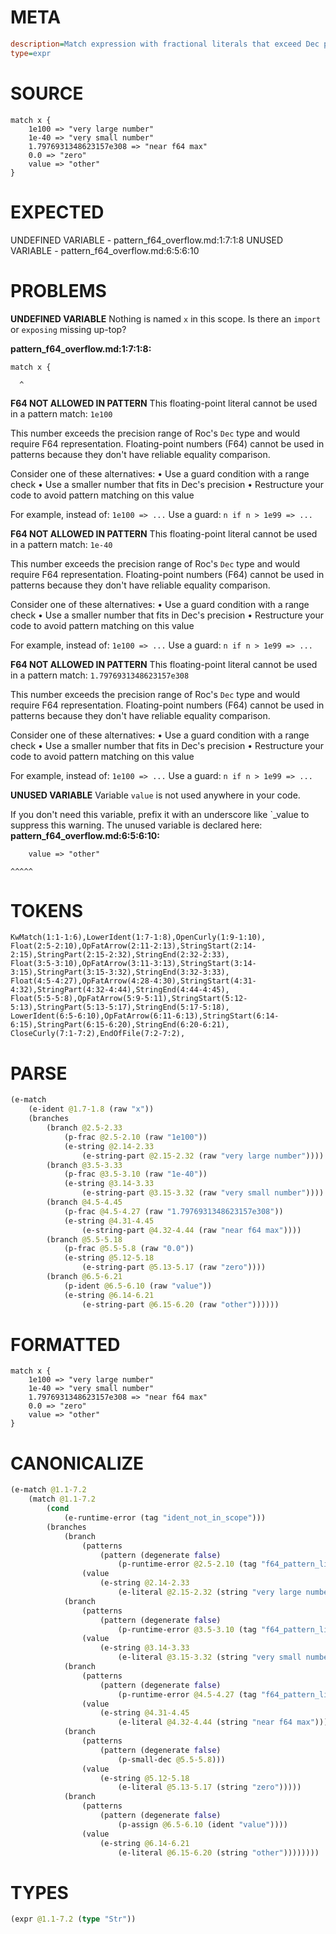 # META
~~~ini
description=Match expression with fractional literals that exceed Dec precision
type=expr
~~~
# SOURCE
~~~roc
match x {
    1e100 => "very large number"
    1e-40 => "very small number"
    1.7976931348623157e308 => "near f64 max"
    0.0 => "zero"
    value => "other"
}
~~~
# EXPECTED
UNDEFINED VARIABLE - pattern_f64_overflow.md:1:7:1:8
UNUSED VARIABLE - pattern_f64_overflow.md:6:5:6:10
# PROBLEMS
**UNDEFINED VARIABLE**
Nothing is named `x` in this scope.
Is there an `import` or `exposing` missing up-top?

**pattern_f64_overflow.md:1:7:1:8:**
```roc
match x {
```
      ^


**F64 NOT ALLOWED IN PATTERN**
This floating-point literal cannot be used in a pattern match: `1e100`

This number exceeds the precision range of Roc's `Dec` type and would require F64 representation. Floating-point numbers (F64) cannot be used in patterns because they don't have reliable equality comparison.

Consider one of these alternatives:
• Use a guard condition with a range check
• Use a smaller number that fits in Dec's precision
• Restructure your code to avoid pattern matching on this value

For example, instead of:
`1e100 => ...`
Use a guard:
`n if n > 1e99 => ...`

**F64 NOT ALLOWED IN PATTERN**
This floating-point literal cannot be used in a pattern match: `1e-40`

This number exceeds the precision range of Roc's `Dec` type and would require F64 representation. Floating-point numbers (F64) cannot be used in patterns because they don't have reliable equality comparison.

Consider one of these alternatives:
• Use a guard condition with a range check
• Use a smaller number that fits in Dec's precision
• Restructure your code to avoid pattern matching on this value

For example, instead of:
`1e100 => ...`
Use a guard:
`n if n > 1e99 => ...`

**F64 NOT ALLOWED IN PATTERN**
This floating-point literal cannot be used in a pattern match: `1.7976931348623157e308`

This number exceeds the precision range of Roc's `Dec` type and would require F64 representation. Floating-point numbers (F64) cannot be used in patterns because they don't have reliable equality comparison.

Consider one of these alternatives:
• Use a guard condition with a range check
• Use a smaller number that fits in Dec's precision
• Restructure your code to avoid pattern matching on this value

For example, instead of:
`1e100 => ...`
Use a guard:
`n if n > 1e99 => ...`

**UNUSED VARIABLE**
Variable `value` is not used anywhere in your code.

If you don't need this variable, prefix it with an underscore like `_value to suppress this warning.
The unused variable is declared here:
**pattern_f64_overflow.md:6:5:6:10:**
```roc
    value => "other"
```
    ^^^^^


# TOKENS
~~~zig
KwMatch(1:1-1:6),LowerIdent(1:7-1:8),OpenCurly(1:9-1:10),
Float(2:5-2:10),OpFatArrow(2:11-2:13),StringStart(2:14-2:15),StringPart(2:15-2:32),StringEnd(2:32-2:33),
Float(3:5-3:10),OpFatArrow(3:11-3:13),StringStart(3:14-3:15),StringPart(3:15-3:32),StringEnd(3:32-3:33),
Float(4:5-4:27),OpFatArrow(4:28-4:30),StringStart(4:31-4:32),StringPart(4:32-4:44),StringEnd(4:44-4:45),
Float(5:5-5:8),OpFatArrow(5:9-5:11),StringStart(5:12-5:13),StringPart(5:13-5:17),StringEnd(5:17-5:18),
LowerIdent(6:5-6:10),OpFatArrow(6:11-6:13),StringStart(6:14-6:15),StringPart(6:15-6:20),StringEnd(6:20-6:21),
CloseCurly(7:1-7:2),EndOfFile(7:2-7:2),
~~~
# PARSE
~~~clojure
(e-match
	(e-ident @1.7-1.8 (raw "x"))
	(branches
		(branch @2.5-2.33
			(p-frac @2.5-2.10 (raw "1e100"))
			(e-string @2.14-2.33
				(e-string-part @2.15-2.32 (raw "very large number"))))
		(branch @3.5-3.33
			(p-frac @3.5-3.10 (raw "1e-40"))
			(e-string @3.14-3.33
				(e-string-part @3.15-3.32 (raw "very small number"))))
		(branch @4.5-4.45
			(p-frac @4.5-4.27 (raw "1.7976931348623157e308"))
			(e-string @4.31-4.45
				(e-string-part @4.32-4.44 (raw "near f64 max"))))
		(branch @5.5-5.18
			(p-frac @5.5-5.8 (raw "0.0"))
			(e-string @5.12-5.18
				(e-string-part @5.13-5.17 (raw "zero"))))
		(branch @6.5-6.21
			(p-ident @6.5-6.10 (raw "value"))
			(e-string @6.14-6.21
				(e-string-part @6.15-6.20 (raw "other"))))))
~~~
# FORMATTED
~~~roc
match x {
	1e100 => "very large number"
	1e-40 => "very small number"
	1.7976931348623157e308 => "near f64 max"
	0.0 => "zero"
	value => "other"
}
~~~
# CANONICALIZE
~~~clojure
(e-match @1.1-7.2
	(match @1.1-7.2
		(cond
			(e-runtime-error (tag "ident_not_in_scope")))
		(branches
			(branch
				(patterns
					(pattern (degenerate false)
						(p-runtime-error @2.5-2.10 (tag "f64_pattern_literal"))))
				(value
					(e-string @2.14-2.33
						(e-literal @2.15-2.32 (string "very large number")))))
			(branch
				(patterns
					(pattern (degenerate false)
						(p-runtime-error @3.5-3.10 (tag "f64_pattern_literal"))))
				(value
					(e-string @3.14-3.33
						(e-literal @3.15-3.32 (string "very small number")))))
			(branch
				(patterns
					(pattern (degenerate false)
						(p-runtime-error @4.5-4.27 (tag "f64_pattern_literal"))))
				(value
					(e-string @4.31-4.45
						(e-literal @4.32-4.44 (string "near f64 max")))))
			(branch
				(patterns
					(pattern (degenerate false)
						(p-small-dec @5.5-5.8)))
				(value
					(e-string @5.12-5.18
						(e-literal @5.13-5.17 (string "zero")))))
			(branch
				(patterns
					(pattern (degenerate false)
						(p-assign @6.5-6.10 (ident "value"))))
				(value
					(e-string @6.14-6.21
						(e-literal @6.15-6.20 (string "other"))))))))
~~~
# TYPES
~~~clojure
(expr @1.1-7.2 (type "Str"))
~~~
